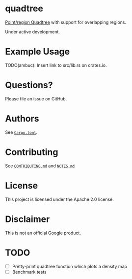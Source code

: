 # quadtree

[Point/region Quadtree](https://en.wikipedia.org/wiki/Quadtree) with support for 
overlapping regions.

Under active development.

# Example Usage

TODO(ambuc): Insert link to src/lib.rs on crates.io.

# Questions?

Please file an issue on GitHub.

# Authors

See [`Cargo.toml`](Cargo.toml).

# Contributing

See [`CONTRIBUTING.md`](CONTRIBUTING.md) and [`NOTES.md`](NOTES.md)

# License

This project is licensed under the Apache 2.0 license.

# Disclaimer

This is not an official Google product. 

# TODO
 - [ ] Pretty-print quadtree function which plots a density map
 - [ ] Benchmark tests
